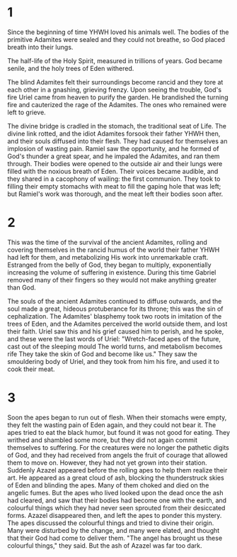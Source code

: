 # 1
Since the beginning of time YHWH loved his animals well. The bodies of the primitive Adamites were sealed and they could not breathe, so God placed breath into their lungs.

The half-life of the Holy Spirit, measured in trillions of years. God became senile, and the holy trees of Eden withered.

The blind Adamites felt their surroundings become rancid and they tore at each other in a gnashing, grieving frenzy. Upon seeing the trouble, God's fire Uriel came from heaven to purify the garden. He brandished the turning fire and cauterized the rage of the Adamites. The ones who remained were left to grieve.

The divine bridge is cradled in the stomach, the traditional seat of Life. The divine link rotted, and the idiot Adamites forsook their father YHWH then, and their souls diffused into their flesh. They had caused for themselves an implosion of wasting pain. Ramiel saw the opportunity, and he formed of God's thunder a great spear, and he impaled the Adamites, and ran them through. Their bodies were opened to the outside air and their lungs were filled with the noxious breath of Eden. Their voices became audible, and they shared in a cacophony of wailing: the first communion. They took to filling their empty stomachs with meat to fill the gaping hole that was left; but Ramiel's work was thorough, and the meat left their bodies soon after. 

# 2
This was the time of the survival of the ancient Adamites, rolling and covering themselves in the rancid humus of the world their father YHWH had left for them, and metabolizing His work into unremarkable craft. Estranged from the belly of God, they began to multiply, exponentially increasing the volume of suffering in existence. During this time Gabriel removed many of their fingers so they would not make anything greater than God.

The souls of the ancient Adamites continued to diffuse outwards, and the soul made a great, hideous protuberance for its throne; this was the sin of cephalization.
The Adamites' blasphemy took two roots in imitation of the trees of Eden, and the Adamites perceived the world outside them, and lost their faith. Uriel saw this and his grief caused him to perish, and he spoke, and these were the last words of Uriel:
	"Wretch-faced apes of the future, cast out of the sleeping mould
	 The world turns, and metabolism becomes rife
	 They take the skin of God and become like us."
They saw the smouldering body of Uriel, and they took from him his fire, and used it to cook their meat.

# 3
Soon the apes began to run out of flesh. When their stomachs were empty, they felt the wasting pain of Eden again, and they could not bear it. The apes tried to eat the black humor, but found it was not good for eating. They writhed and shambled some more, but they did not again commit themselves to suffering. For the creatures were no longer the pathetic digits of God, and they had received from angels the fruit of courage that allowed them to move on. However, they had not yet grown into their station.
Suddenly Azazel appeared before the rolling apes to help them realize their art. He appeared as a great cloud of ash, blocking the thunderstruck skies of Eden and blinding the apes. Many of them choked and died on the angelic fumes.
But the apes who lived looked upon the dead once the ash had cleared, and saw that their bodies had become one with the earth, and colourful things which they had never seen sprouted from their desiccated forms. Azazel disappeared then, and left the apes to ponder this mystery.
The apes discussed the colourful things and tried to divine their origin. Many were disturbed by the change, and many were elated, and thought that their God had come to deliver them.
"The angel has brought us these colourful things," they said. But the ash of Azazel was far too dark.